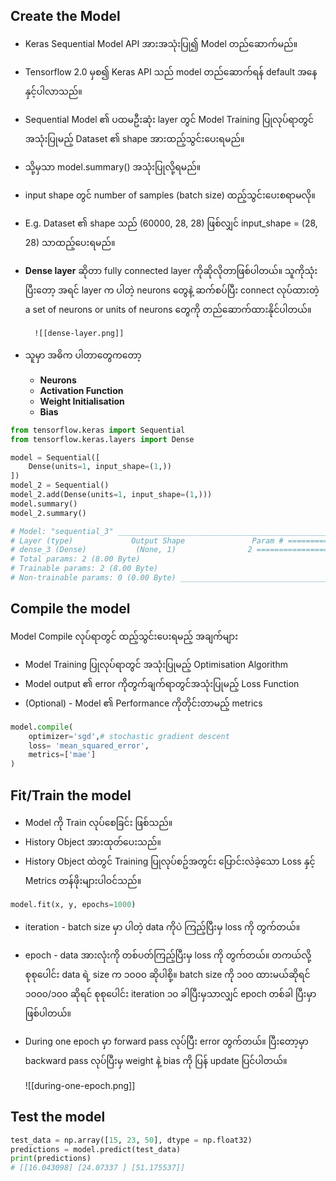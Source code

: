 Create the Model
---
- Keras Sequential Model API အားအသုံးပြု၍ Model တည်​ဆောက်မည်။
- Tensorflow 2.0 မှစ၍ Keras API သည် model တည်​ဆောက်ရန် default အ​နေနှင့်ပါလာသည်။
- Sequential Model ၏ ပထမဦးဆုံး layer တွင် Model Training ပြုလုပ်ရာတွင်အသုံးပြုမည့် Dataset ၏ shape အားထည့်သွင်း​ပေးရမည်။
- သို့မှသာ model.summary() အသုံးပြုလို့ရမည်။
- input shape တွင် number of samples (batch size) ထည့်သွင်း​ပေးစရာမလို။
- E.g. Dataset ၏ shape သည် (60000, 28, 28) ဖြစ်လျှင် input_shape = (28, 28) သာထည့်​ပေးရမည်။
- **Dense layer** ဆိုတာ fully connected layer ကိုဆိုလိုတာဖြစ်ပါတယ်။ သူကိုသုံးပြီးတော့ အရင် layer က ပါတဲ့ neurons တွေနဲ့ ဆက်စပ်ပြီး connect လုပ်ထားတဲ့ a set of neurons or units of neurons တွေကို တည်ဆောက်ထားနိုင်ပါတယ်။

		![[dense-layer.png]]

- သူမှာ အဓိက ပါတာတွေကတော့
	- **Neurons**
	- **Activation Function**
	- **Weight Initialisation**
	- **Bias** 
	    
```python
from tensorflow.keras import Sequential
from tensorflow.keras.layers import Dense

model = Sequential([
    Dense(units=1, input_shape=(1,))
])
model_2 = Sequential()
model_2.add(Dense(units=1, input_shape=(1,)))
model.summary()
model_2.summary()

# Model: "sequential_3" _________________________________________________________________ 
# Layer (type)             Output Shape               Param # ================================================================= 
# dense_3 (Dense)           (None, 1)                2 =================================================================
# Total params: 2 (8.00 Byte) 
# Trainable params: 2 (8.00 Byte) 
# Non-trainable params: 0 (0.00 Byte) _________________________________________________________________
```

Compile the model
---
Model Compile လုပ်ရာတွင် ထည့်သွင်း​ပေးရမည့် အချက်များ

- Model Training ပြုလုပ်ရာတွင် အသုံးပြုမည့် Optimisation Algorithm
- Model output ၏ error ကိုတွက်ချက်ရာတွင်အသုံးပြုမည့် Loss Function
- (Optional) - Model ၏ Performance ကိုတိုင်းတာမည့် metrics

```python
model.compile(
    optimizer='sgd',# stochastic gradient descent
    loss= 'mean_squared_error',
    metrics=['mae']
)
```

Fit/Train the model
---

- Model ကို Train လုပ်​စေခြင်း ဖြစ်သည်။
- History Object အားထုတ်​ပေးသည်။
- History Object ထဲတွင် Training ပြုလုပ်စဥ်အတွင်း ​ပြောင်းလဲခဲ့​သော Loss နှင့် Metrics တန်ဖိုးများပါဝင်သည်။

```python
model.fit(x, y, epochs=1000)
```

- iteration - batch size မှာ ပါတဲ့  data ကိုပဲ ကြည့်ပြီးမှ loss ကို တွက်တယ်။
- epoch - data အားလုံးကို တစ်ပတ်ကြည့်ပြီးမှ loss ကို တွက်တယ်။
  တကယ်လို့ စုစုပေါင်း data ရဲ့ size က ၁၀၀၀ ဆိုပါစို့။ batch size ကို ၁၀၀ ထားမယ်ဆိုရင် ၁၀၀၀/၁၀၀ ဆိုရင် စုစုပေါင်း   iteration ၁၀ ခါပြီးမှသာလျှင်  epoch တစ်ခါ ပြီးမှာဖြစ်ပါတယ်။ 

- During one epoch မှာ forward pass လုပ်ပြီး error တွက်တယ်။ ပြီးတော့မှာ backward pass လုပ်ပြီးမှ weight နဲ့ bias ကို ပြန် update ပြင်ပါတယ်။

	 ![[during-one-epoch.png]]

Test the model
---

```python
test_data = np.array([15, 23, 50], dtype = np.float32)
predictions = model.predict(test_data)
print(predictions)
# [[16.043098] [24.07337 ] [51.175537]]
```

